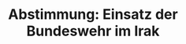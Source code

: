 ---
abstimmung:
  abstimmung: 3
  bundestagssitzung: 64
  datum: 21. Oktober 2022
  legislaturperiode: 20
categories:
- Todo
data:
- title: Abstimmungsergebnis 20221021_3.pdf
  url: /res/2025-btw/abstimmungsergebnisse/20221021_3.pdf
- title: Abstimmungsergebnis 20221021_3_xls.xlsx
  url: /res/2025-btw/abstimmungsergebnisse/20221021_3_xls.xlsx
- title: Abstimmungsergebnis 20221021_3_xls.csv
  url: /res/2025-btw/abstimmungsergebnisse_csv/20221021_3_xls.csv
documents:
- local: /res/2025-btw/drucksachen/2003818.pdf
  summary: '### Antrag der Bundesregierung: Fortsetzung des Einsatzes bewaffneter
    deutscher Streitkräfte im Irak


    Der Antrag der Bundesregierung beantragt die Fortsetzung des Einsatzes bewaffneter
    deutscher Streitkräfte im Irak zur Stabilisierung des Landes, zur Verhinderung
    des Wiedererstarkens des IS und zur Förderung der Versöhnung.  Der Einsatz soll
    bis zum 31. Oktober 2023 verlängert werden.


    **Kernpunkte und Ziele:**


    * Fortsetzung des Einsatzes bewaffneter deutscher Streitkräfte im Irak

    * Sicherung der Stabilität im Irak

    * Verhinderung des Wiedererstarkens des IS

    * Förderung der Versöhnung im Irak

    * Unterstützung des Fähigkeitsaufbaus irakischer Streitkräfte

    * Beitrag zur internationalen Anti-IS-Koalition'
  title: Drucksache 20/3818
  url: https://dserver.bundestag.de/btd/20/038/2003818.pdf
- local: /res/2025-btw/drucksachen/2004089.pdf
  summary: '### Beschlussempfehlung und Bericht des Auswärtigen Ausschusses zum Antrag
    der Bundesregierung


    Der Ausschuss empfiehlt die Fortsetzung des Einsatzes bewaffneter deutscher Streitkräfte
    im Irak.  **Kernpunkte und Ziele:** Stabilisierung der Region, Verhinderung des
    Wiedererstarkens des IS, Förderung der Versöhnung im Irak.

    '
  title: Drucksache 20/4089
  url: https://dserver.bundestag.de/btd/20/040/2004089.pdf
ergebnis:
  AfD:
    enthaltung: 0
    gesamt: 79
    ja: 0
    nein: 64
    nichtabgegeben: 15
    ungueltig: 0
  Bündnis 90/Die Grünen:
    enthaltung: 1
    gesamt: 118
    ja: 102
    nein: 1
    nichtabgegeben: 14
    ungueltig: 0
  CDU/CSU:
    enthaltung: 0
    gesamt: 197
    ja: 165
    nein: 0
    nichtabgegeben: 32
    ungueltig: 0
  Die Linke:
    enthaltung: 0
    gesamt: 39
    ja: 0
    nein: 36
    nichtabgegeben: 3
    ungueltig: 0
  FDP:
    enthaltung: 1
    gesamt: 91
    ja: 83
    nein: 0
    nichtabgegeben: 7
    ungueltig: 0
  Fraktionslos:
    enthaltung: 0
    gesamt: 5
    ja: 1
    nein: 2
    nichtabgegeben: 2
    ungueltig: 0
  SPD:
    enthaltung: 3
    gesamt: 205
    ja: 183
    nein: 1
    nichtabgegeben: 18
    ungueltig: 0
layout: abstimmung
links:
- title: Link zu bundestag.de
  url: https://www.bundestag.de/parlament/plenum/abstimmung/abstimmung?id=808
preview: 'Deutscher Bundestag


  64. Sitzung des Deutschen Bundestages

  am Freitag, 21. Oktober 2022


  Endgültiges Ergebnis der Namentlichen Abstimmung Nr. 3


  Antrag der Bundesregierung

  Fortsetzung des Einsatzes bewaffneter deutscher Streitkräfte - Stabilisierung sichern,

  Wiedererstarken des IS verhindern, Versöhnung in Irak fördern

  - Drucksachen 20/3818 und 20/4089 -'
tags:
- Todo
title: 'Abstimmung: Einsatz der Bundeswehr im Irak'
---